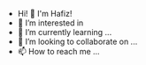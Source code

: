 - Hi! 👋 I'm Hafiz!
- 👀 I’m interested in 
- 🌱 I’m currently learning ...
- 💞️ I’m looking to collaborate on ...
- 📫 How to reach me ...

<!---
abdulhafizsuherman/abdulhafizsuherman is a ✨ special ✨ repository because its `README.md` (this file) appears on your GitHub profile.
You can click the Preview link to take a look at your changes. 
--->
